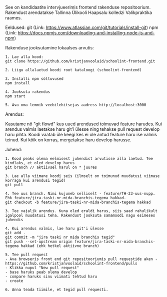 See on kandidaatite intervjueerimis frontend rakenduse repositoorium.
Rakendust arendatakse Tallinna Ülikooli Haapsalu kolledzi Valikpraktika raames.

Eeldused:
git (Link: https://www.atlassian.com/git/tutorials/install-git)
npm (Link: https://docs.npmjs.com/downloading-and-installing-node-js-and-npm)

Rakenduse jooksutamine lokaalses arvutis:

    1. Lae alla kood:
    git clone https://github.com/kristjanvoolaid/schoolint-frontend.git

    2. Liigu allalaetud koodi root kataloogi (schoolint-frontend)

    3. Installi npm sõltuvused
    npm install

    4. Jooksuta rakendus
    npm start

    5. Ava oma lemmik veebilehitsejas aadress http://localhost:3000

Arendus:

Kasutame nö "git flowd" kus uued arendused toimuvad feature harudes. Kui arendus valmis laetakse haru git'i ülesse ning tehakse pull request develop haru pihta.
Koodi vaatab üle keegi kes ei ole antud feature haru ise valmis teinud. Kui kõik on korras, mergetakse haru develop harusse.

Juhend:

    1. Kood peaks olema eelmisest juhendist arvutisse alla laetud. Tee kindlaks, et oled develop harus
    git branch // aktiivsel harul on * juures

    3. Lae alla viimane koodi seis (ilmselt on toimunud muudatusi viimase korraga kui arendusi tegid)
    git pull

    4. Tee uus branch. Nimi kujuneb selliselt - feature/TH-23-uus-nupp. Ehk feature/jira-taski-nr-mida-branchis-tegema hakkad.
    git checkout -b feature/jira-taski-nr-mida-branchis-tegema hakkad

    3. Tee vajalik arendus. Kuna oled eraldi harus, siis saad rahulikult igalpool muudatusi teha. Rakendust jooksuta samamoodi nagu esimeses juhendis

    4. Kui arendus valmis, lae haru git'i ülesse
    git add .
    git commit -m "jira taski nr mida branchis tegid"
    git push --set-upstream origin feature/jira-taski-nr-mida-branchis-tegema hakkad (ehk hetkel aktiivne branch)

    5. Tee pull request
    - Ava browseris front end git repositooriumis pull requestide aken - https://github.com/kristjanvoolaid/schoolint-frontend/pulls
    - Klikka nupul "New pull request"
    - base haruks peab olema develop
    - compare haruks sinu viimati tehtud haru
    - create

    6. Anna teada tiimile, et tegid pull requesti.



